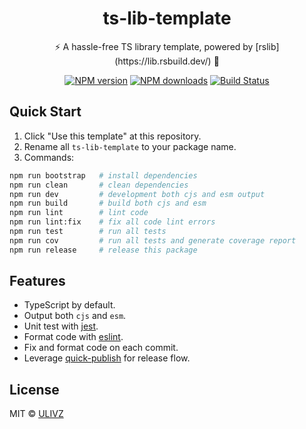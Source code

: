 <h1 align="center">ts-lib-template</h1>

<p align="center">
    ⚡ A hassle-free TS library template, powered by [rslib](https://lib.rsbuild.dev/) 💨
</p>

<p align="center">
    <a href="https://npmjs.com/package/ts-lib-template"><img src="https://img.shields.io/npm/v/ts-lib-template.svg?style=flat" alt="NPM version"></a> 
    <a href="https://npmjs.com/package/ts-lib-template"><img src="https://img.shields.io/npm/dm/ts-lib-template.svg?style=flat" alt="NPM downloads"></a> 
    <a href="https://circleci.com/gh/saojs/ts-lib-template"><img src="https://img.shields.io/circleci/project/saojs/ts-lib-template/master.svg?style=flat" alt="Build Status"></a> 
</p>

## Quick Start

1. Click "Use this template" at this repository.
2. Rename all `ts-lib-template` to your package name.
3. Commands:

```bash
npm run bootstrap   # install dependencies
npm run clean       # clean dependencies
npm run dev         # development both cjs and esm output
npm run build       # build both cjs and esm
npm run lint        # lint code
npm run lint:fix    # fix all code lint errors
npm run test        # run all tests
npm run cov         # run all tests and generate coverage report
npm run release     # release this package
```

## Features

- TypeScript by default.
- Output both `cjs` and `esm`.
- Unit test with [jest](https://facebook.github.io/jest/).
- Format code with [eslint](https://eslint.org/docs).
- Fix and format code on each commit.
- Leverage [quick-publish](https://github.com/ulivz/quick-publish) for release flow.

## License

MIT &copy; [ULIVZ](https://github.com/ulivz)
